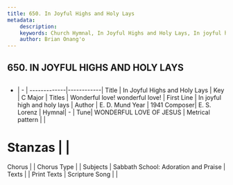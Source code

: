 ```yaml
---
title: 650. In Joyful Highs and Holy Lays
metadata:
    description: 
    keywords: Church Hymnal, In Joyful Highs and Holy Lays, In joyful high and holy lays, Wonderful love! wonderful love!
    author: Brian Onang'o
---
```



## 650. IN JOYFUL HIGHS AND HOLY LAYS

```txt

```

- |   -  |
-------------|------------|
Title | In Joyful Highs and Holy Lays |
Key | C Major |
Titles | Wonderful love! wonderful love! |
First Line | In joyful high and holy lays |
Author | E. D. Mund
Year | 1941
Composer| E. S. Lorenz |
Hymnal|  - |
Tune| WONDERFUL LOVE OF JESUS |
Metrical pattern | |
# Stanzas |  |
Chorus |  |
Chorus Type |  |
Subjects | Sabbath School: Adoration and Praise |
Texts |  |
Print Texts | 
Scripture Song |  |
  
